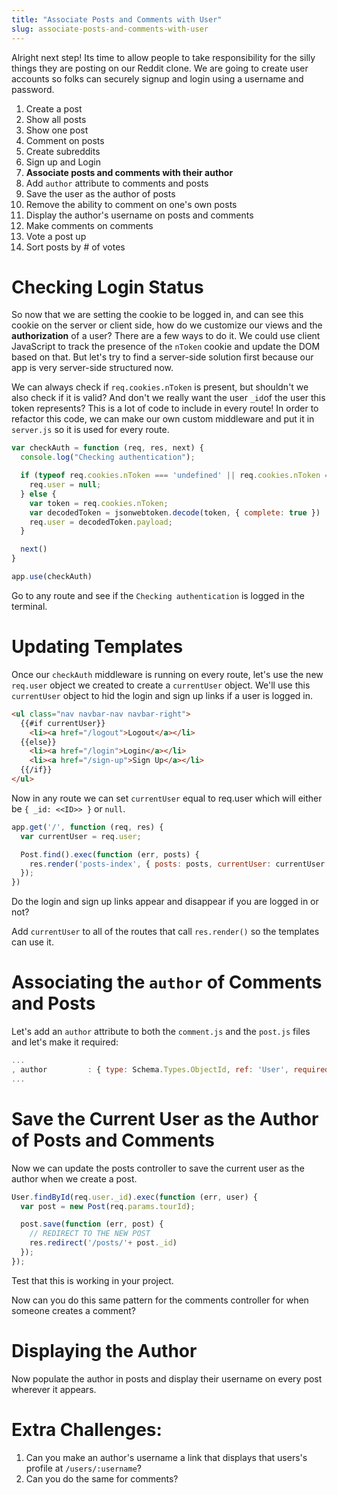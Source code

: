 ```yaml
---
title: "Associate Posts and Comments with User"
slug: associate-posts-and-comments-with-user
---
```


Alright next step! Its time to allow people to take responsibility for the silly things they are posting on our Reddit clone. We are going to create user accounts so folks can securely signup and login using a username and password.

1. Create a post
1. Show all posts
1. Show one post
1. Comment on posts
1. Create subreddits
1. Sign up and Login
1. **Associate posts and comments with their author**
  1. Add `author` attribute to comments and posts
  1. Save the user as the author of posts
  1. Remove the ability to comment on one's own posts
  1. Display the author's username on posts and comments
1. Make comments on comments
1. Vote a post up
1. Sort posts by # of votes


# Checking Login Status

So now that we are setting the cookie to be logged in, and can see this cookie on the server or client side, how do we customize our views and the **authorization** of a user? There are a few ways to do it. We could use client JavaScript to track the presence of the `nToken` cookie and update the DOM based on that. But let's try to find a server-side solution first because our app is very server-side structured now.

We can always check if `req.cookies.nToken` is present, but shouldn't we also check if it is valid? And don't we really want the user `_id`of the user this token represents? This is a lot of code to include in every route! In order to refactor this code, we can make our own custom middleware and put it in `server.js` so it is used for every route.

```js
var checkAuth = function (req, res, next) {
  console.log("Checking authentication");

  if (typeof req.cookies.nToken === 'undefined' || req.cookies.nToken === null) {
    req.user = null;
  } else {
    var token = req.cookies.nToken;
    var decodedToken = jsonwebtoken.decode(token, { complete: true }) || {};
    req.user = decodedToken.payload;
  }

  next()
}

app.use(checkAuth)
```

Go to any route and see if the `Checking authentication` is logged in the terminal.


# Updating Templates

Once our `checkAuth` middleware is running on every route, let's use the new `req.user` object we created to create a `currentUser` object. We'll use this `currentUser` object to hid the login and sign up links if a user is logged in.


```html
<ul class="nav navbar-nav navbar-right">
  {{#if currentUser}}
    <li><a href="/logout">Logout</a></li>
  {{else}}
    <li><a href="/login">Login</a></li>
    <li><a href="/sign-up">Sign Up</a></li>
  {{/if}}
</ul>
```

Now in any route we can set `currentUser` equal to req.user which will either be `{ _id: <<ID>> }` or `null`.

```js
app.get('/', function (req, res) {
  var currentUser = req.user;

  Post.find().exec(function (err, posts) {
    res.render('posts-index', { posts: posts, currentUser: currentUser });
  });
})
```

Do the login and sign up links appear and disappear if you are logged in or not?

Add `currentUser` to all of the routes that call `res.render()` so the templates can use it.

# Associating the `author` of Comments and Posts

Let's add an `author` attribute to both the `comment.js` and the `post.js` files and let's make it required:

```js
...
, author         : { type: Schema.Types.ObjectId, ref: 'User', required: true }
...
```

# Save the Current User as the Author of Posts and Comments

Now we can update the posts controller to save the current user as the author when we create a post.

```js
User.findById(req.user._id).exec(function (err, user) {
  var post = new Post(req.params.tourId);

  post.save(function (err, post) {
    // REDIRECT TO THE NEW POST
    res.redirect('/posts/'+ post._id)
  });
});

```

Test that this is working in your project.

Now can you do this same pattern for the comments controller for when someone creates a comment?

# Displaying the Author

Now populate the author in posts and display their username on every post wherever it appears.

# Extra Challenges:

1. Can you make an author's username a link that displays that users's profile at `/users/:username`?
1. Can you do the same for comments?
